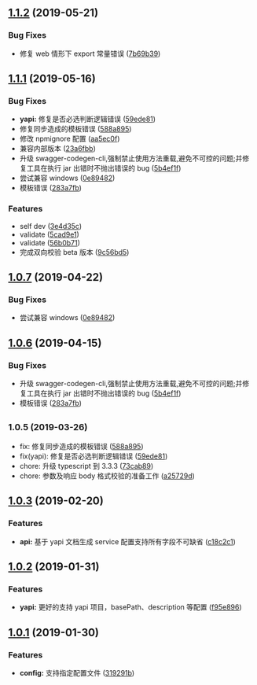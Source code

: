 ## [1.1.2](https://github.com/gogoyqj/sm2tsservice/compare/v1.0.3...v1.1.2) (2019-05-21)

### Bug Fixes

- 修复 web 情形下 export 常量错误 ([7b69b39](https://github.com/gogoyqj/sm2tsservice/commit/7b69b39))

## [1.1.1](https://github.com/gogoyqj/sm2tsservice/compare/v1.0.3...v1.1.1) (2019-05-16)

### Bug Fixes

- **yapi:** 修复是否必选判断逻辑错误 ([59ede81](https://github.com/gogoyqj/sm2tsservice/commit/59ede81))
- 修复同步造成的模板错误 ([588a895](https://github.com/gogoyqj/sm2tsservice/commit/588a895))
- 修改 npmignore 配置 ([aa5ec0f](https://github.com/gogoyqj/sm2tsservice/commit/aa5ec0f))
- 兼容内部版本 ([23a6fbb](https://github.com/gogoyqj/sm2tsservice/commit/23a6fbb))
- 升级 swagger-codegen-cli,强制禁止使用方法重载,避免不可控的问题;并修复工具在执行 jar 出错时不抛出错误的 bug ([5b4ef1f](https://github.com/gogoyqj/sm2tsservice/commit/5b4ef1f))
- 尝试兼容 windows ([0e89482](https://github.com/gogoyqj/sm2tsservice/commit/0e89482))
- 模板错误 ([283a7fb](https://github.com/gogoyqj/sm2tsservice/commit/283a7fb))

### Features

- self dev ([3e4d35c](https://github.com/gogoyqj/sm2tsservice/commit/3e4d35c))
- validate ([5cad9e1](https://github.com/gogoyqj/sm2tsservice/commit/5cad9e1))
- validate ([56b0b71](https://github.com/gogoyqj/sm2tsservice/commit/56b0b71))
- 完成双向校验 beta 版本 ([9c56bd5](https://github.com/gogoyqj/sm2tsservice/commit/9c56bd5))

## [1.0.7](https://github.com/gogoyqj/sm2tsservice/compare/v1.0.3...v1.0.7) (2019-04-22)

### Bug Fixes

- 尝试兼容 windows ([0e89482](https://github.com/gogoyqj/sm2tsservice/commit/0e89482))

## [1.0.6](https://github.com/gogoyqj/sm2tsservice/compare/v1.0.3...v1.0.6) (2019-04-15)

### Bug Fixes

- 升级 swagger-codegen-cli,强制禁止使用方法重载,避免不可控的问题;并修复工具在执行 jar 出错时不抛出错误的 bug
  ([5b4ef1f](https://github.com/gogoyqj/sm2tsservice/commit/5b4ef1f))
- 模板错误 ([283a7fb](https://github.com/gogoyqj/sm2tsservice/commit/283a7fb))

## <small>1.0.5 (2019-03-26)</small>

- fix: 修复同步造成的模板错误 ([588a895](https://github.com/gogoyqj/sm2tsservice/commit/588a895))
- fix(yapi): 修复是否必选判断逻辑错误 ([59ede81](https://github.com/gogoyqj/sm2tsservice/commit/59ede81))
- chore: 升级 typescript 到 3.3.3 ([73cab89](https://github.com/gogoyqj/sm2tsservice/commit/73cab89))
- chore: 参数及响应 body 格式校验的准备工作 ([a25729d](https://github.com/gogoyqj/sm2tsservice/commit/a25729d))

## [1.0.3](https://github.com/gogoyqj/sm2tsservice/compare/v1.0.2...v1.0.3) (2019-02-20)

### Features

- **api:** 基于 yapi 文档生成 service 配置支持所有字段不可缺省 ([c18c2c1](https://github.com/gogoyqj/sm2tsservice/commit/c18c2c1))

## [1.0.2](https://github.com/gogoyqj/sm2tsservice/compare/v1.0.1...v1.0.2) (2019-01-31)

### Features

- **yapi:** 更好的支持 yapi 项目，basePath、description 等配置 ([f95e896](https://github.com/gogoyqj/sm2tsservice/commit/f95e896))

## [1.0.1](https://github.com/gogoyqj/sm2tsservice/compare/319291b...v1.0.1) (2019-01-30)

### Features

- **config:** 支持指定配置文件 ([319291b](https://github.com/gogoyqj/sm2tsservice/commit/319291b))
